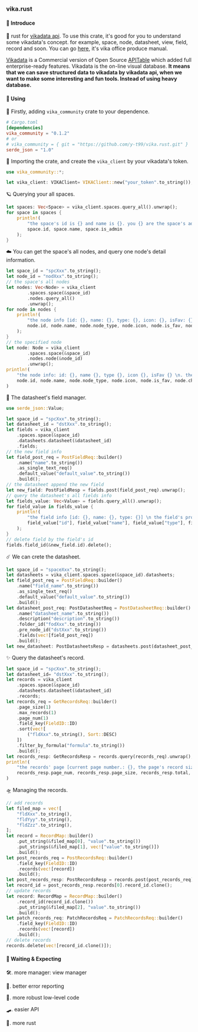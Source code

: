 ### vika.rust

#### 👋 Introduce

🦀 rust for [vikadata api](https://vika.cn/developers/api/introduction). To use this crate, it's good for you to understand some vikadata's concept. for example, space, node, datasheet, view, field, record and soon. You can go [here](https://vika.cn/help/manual-1-what-is-vikadata/), it's vika office produce manual.

[Vikadata](https://github.com/vikadata) is a Commercial version of Open Source [APITable](https://github.com/apitable) which added full enterprise-ready features. Vikadata is the on-line visual database. **It means that we can save structured data to vikadata by vikadata api, when we want to make some interesting and fun tools. Instead of using heavy database.**

#### 🚀 Using

🌌 Firstly, adding `vika_community` crate to your dependence.

```toml
# Cargo.toml
[dependencies]
vika_community = "0.1.2"
# or
# vika_community = { git = "https://github.com/y-t99/vika.rust.git" }
serde_json = "1.0"
```

🌠 Importing the crate, and create the `vika_client` by your vikadata's token.

```rust
use vika_community::*;

let vika_client: VIKAClient= VIKAClient::new("your_token".to_string());
```

🪐 Querying your all spaces.

```rust
let spaces: Vec<Space> = vika_client.spaces.query_all().unwrap();
for space in spaces {
    println!(
        "the space's id is {} and name is {}. you {} are the space's admin", 
        space.id, space.name, space.is_admin
    );
}
```

☁️ You can get the space's all nodes, and query one node's detail information.

```rust
let space_id = "spcXxx".to_string();
let node_id = "nodXxx".to_string();
// the space's all nodes
let nodes: Vec<Node> = vika_client
        .spaces.space(&space_id)
        .nodes.query_all()
        .unwrap();
for node in nodes {
    println!(
        "the node info [id: {}, name: {}, type: {}, icon: {}, isFav: {}]. \nthe node's children is: {:?}",
        node.id, node.name, node.node_type, node.icon, node.is_fav, node.children
    );
}
// the specified node
let node: Node = vika_client
        .spaces.space(&space_id)
        .nodes.node(&node_id)
        .unwrap();
println!(
    "the node info: id: {}, name {}, type {}, icon {}, isFav {} \n. the node's children is: {:?}",
    node.id, node.name, node.node_type, node.icon, node.is_fav, node.children
)
```

🌈 The datasheet's field manager.

```rust
use serde_json::Value;

let space_id = "spcXxx".to_string();
let datasheet_id = "dstXxx".to_string();
let fields = vika_client
    .spaces.space(&space_id)
    .datasheets.datasheet(&datasheet_id)
    .fields;
// the new field info
let field_post_req = PostFieldReq::builder()
    .name("name".to_string())
    .as_single_text_req()
    .default_value("default_value".to_string())
    .build();
// the datasheet append the new field
let new_field: PostFieldResp = fields.post(field_post_req).unwrap();
// query the datasheet's all fields info
let fields_value: Vec<Value> = fields.query_all().unwrap();
for field_value in fields_value {
    println!(
        "the field info [id: {}, name: {}, type: {}] \n the field's property: [{}].",
        field_value["id"], field_value["name"], field_value["type"], field_value["property"]
    );
}
// delete field by the field's id
fields.field_id(&new_field.id).delete();
```

☄️ We can crete the datasheet.

```rust
let space_id = "spaceXxx".to_string();
let datasheets = vika_client.spaces.space(&space_id).datasheets;
let field_post_req = PostFieldReq::builder()
    .name("field_name".to_string())
    .as_single_text_req()
    .default_value("default_value".to_string())
    .build();
let datasheet_post_req: PostDatasheetReq = PostDatasheetReq::builder()
    .name("datasheet_name".to_string())
    .description("description".to_string())
    .folder_id("fodXxx".to_string())
    .pre_node_id("dstXxx".to_string())
    .fields(vec![field_post_req])
    .build();
let new_datasheet: PostDatasheetsResp = datasheets.post(datasheet_post_req).unwrap();
```

✨ Query the datasheet's record.

```rust
let space_id = "spcXxx".to_string();
let datasheet_id= "dstXxx".to_string();
let records = vika_client
    .spaces.space(&space_id)
    .datasheets.datasheet(&datasheet_id)
    .records;
let records_req = GetRecordsReq::builder()
    .page_size(1)
    .max_records(1)
    .page_num(1)
    .field_key(FieldID::ID)
    .sort(vec![
        ("fldXxx".to_string(), Sort::DESC)
    ])
    .filter_by_formula("formula".to_string())
    .build();
let records_resp: GetRecordsResp = records.query(records_req).unwrap();
println!(
    "the records' page [current page number.: {}, the page's record size: {}, total number of records that met filter: {}]. \n records: [{:?}]",
    records_resp.page_num, records_resp.page_size, records_resp.total, records_resp.records
)
```

🛸 Managing the records.

```rust
// add records
let filed_map = vec![
    "fldXxx".to_string(),
    "fldYyy".to_string(),
    "fldZzz".to_string(),
];
let record = RecordMap::builder()
    .put_string(&filed_map[0], "value".to_string())
    .put_strings(&filed_map[1], vec!["value".to_string()])
    .build();
let post_records_req = PostRecordsReq::builder()
    .field_key(FieldID::ID)
    .records(vec![record])
    .build();
let post_records_resp: PostRecordsResp = records.post(post_records_req).unwrap();
let record_id = post_records_resp.records[0].record_id.clone();
// update records
let record: RecordMap = RecordMap::builder()
    .record_id(record_id.clone())
    .put_string(&filed_map[2], "value".to_string())
    .build();
let patch_records_req: PatchRecordsReq = PatchRecordsReq::builder()
    .field_key(FieldID::ID)
    .records(vec![record])
    .build();
// delete records
records.delete(vec![record_id.clone()]);
```

#### 🚚 Waiting & Expecting

🛠️. more manager: view manager

👣. better error reporting

💪. more robust low-level code

🛹. easier API

🦀. more rust
